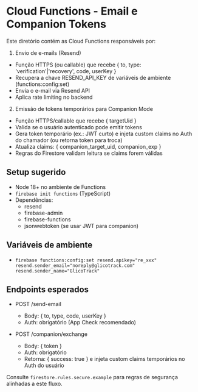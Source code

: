 # Cloud Functions - Email e Companion Tokens

Este diretório contém as Cloud Functions responsáveis por:

1) Envio de e-mails (Resend)
- Função HTTPS (ou callable) que recebe { to, type: 'verification'|'recovery', code, userKey }
- Recupera a chave RESEND_API_KEY de variáveis de ambiente (functions:config:set)
- Envia o e-mail via Resend API
- Aplica rate limiting no backend

2) Emissão de tokens temporários para Companion Mode
- Função HTTPS/callable que recebe { targetUid }
- Valida se o usuário autenticado pode emitir tokens
- Gera token temporário (ex.: JWT curto) e injeta custom claims no Auth do chamador (ou retorna token para troca)
- Atualiza claims: { companion_target_uid, companion_exp }
- Regras do Firestore validam leitura se claims forem válidas

## Setup sugerido

- Node 18+ no ambiente de Functions
- `firebase init functions` (TypeScript)
- Dependências:
  - resend
  - firebase-admin
  - firebase-functions
  - jsonwebtoken (se usar JWT para companion)

## Variáveis de ambiente

- `firebase functions:config:set resend.apikey="re_xxx" resend.sender_email="noreply@glicotrack.com" resend.sender_name="GlicoTrack"`

## Endpoints esperados

- POST /send-email
  - Body: { to, type, code, userKey }
  - Auth: obrigatório (App Check recomendado)

- POST /companion/exchange
  - Body: { token }
  - Auth: obrigatório
  - Retorna: { success: true } e injeta custom claims temporários no Auth do usuário

Consulte `firestore.rules.secure.example` para regras de segurança alinhadas a este fluxo.
